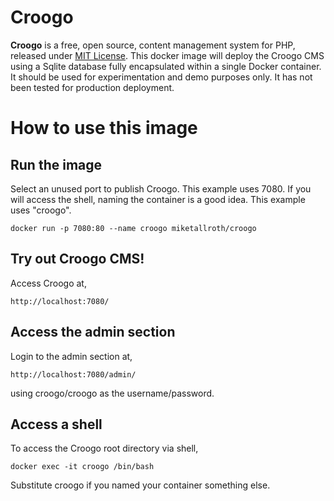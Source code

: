 # Croogo
**Croogo** is a free, open source, content management system for PHP, released under [MIT License](http://github.com/croogo/croogo/blob/master/LICENSE.txt).
This docker image will deploy the Croogo CMS using a Sqlite database fully encapsulated within a single Docker container. It should be used for experimentation and demo purposes only. It has not been tested for production deployment.

# How to use this image

## Run the image
Select an unused port to publish Croogo. This example uses 7080.
If you will access the shell, naming the container is a good idea. This example uses "croogo".
```
docker run -p 7080:80 --name croogo miketallroth/croogo
```

## Try out Croogo CMS!
Access Croogo at,
```
http://localhost:7080/
```

## Access the admin section
Login to the admin section at,
```
http://localhost:7080/admin/
```
using croogo/croogo as the username/password.

## Access a shell
To access the Croogo root directory via shell,
```
docker exec -it croogo /bin/bash
```
Substitute croogo if you named your container something else.
